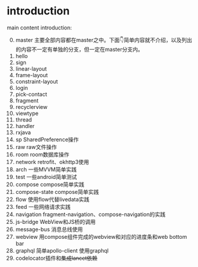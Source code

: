 # introduction

main content introduction:

0. master 主要全部内容都在master之中。下面👇简单内容就不介绍，以及列出的内容不一定有单独的分支，但一定在master分支内。
1. hello
2. sign
3. linear-layout
4. frame-layout
5. constraint-layout
6. login
7. pick-contact
8. fragment
9. recyclerview
10. viewtype
11. thread
12. handler
13. rxjava
14. sp SharedPreference操作
15. raw raw文件操作
16. room room数据库操作
17. network retrofit、okhttp3使用
18. arch 一些MVVM简单实践
19. test 一些android简单测试
20. compose compose简单实践
21. compose-state compose简单实践
22. flow 使用flow代替livedata实践
23. feed 一些网络请求实践
24. navigation fragment-navigation、compose-navigation的实践
25. js-bridge WebView和JS桥的调用
26. message-bus 消息总线使用
27. webview 用compose组件完成的webview和对应的进度条和web bottom bar
28. graphql 简单apollo-client 使用graphql
29. codelocator插件和~~集成lancet依赖~~
